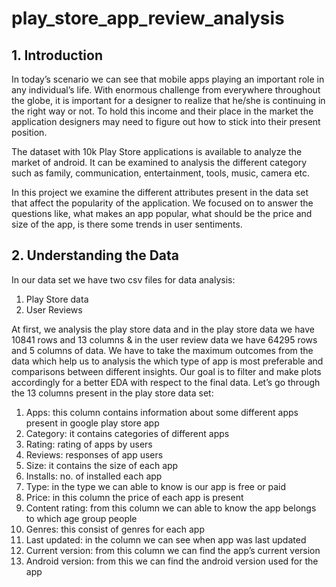 # play_store_app_review_analysis
## 1.	Introduction
In today’s scenario we can see that mobile apps playing an important role in any individual’s life. With enormous challenge from everywhere throughout the globe, it is important for a designer to realize that he/she is continuing in the right way or not. To hold this income and their place in the market the application designers may need to figure out how to stick into their present position.

The dataset with 10k Play Store applications is available to analyze the market of android. It can be examined to analysis the different category such as family, communication, entertainment, tools, music, camera etc.

In this project we examine the different attributes present in the data set that affect the popularity of the application. We focused on to answer the questions like, what makes an app popular, what should be the price and size of the app, is there some trends in user sentiments.

## 2.	Understanding the Data
In our data set we have two csv files for data analysis:
1.	Play Store data
2.	User Reviews

At first, we analysis the play store data and in the play store data we have 10841 rows and 13 columns & in the user review data we have 64295 rows and 5 columns of data. We have to take the maximum outcomes from the data which help us to analysis the which type of app is most preferable and comparisons between different insights. Our goal is to filter and make plots accordingly for a better EDA with respect to the final data.
Let’s go through the 13 columns present in the play store data set:
1. Apps: this column contains information about some different apps present in google play store app
2. Category: it contains categories of different apps
3. Rating: rating of apps by users
4. Reviews: responses of app users
5. Size: it contains the size of each app
6. Installs: no. of installed each app 
7. Type: in the type we can able to know is our app is free or paid
8. Price: in this column the price of each app is present 
9. Content rating: from this column we can able to know the app belongs to which age group people
10. Genres: this consist of genres for each app
11. Last updated: in the column we can see when app was last updated 
12. Current version: from this column we can find the app’s current version
13. Android version: from this we can find the android version used for the app
